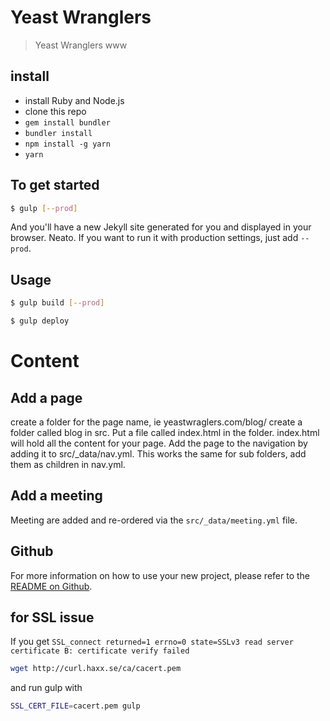 # Yeast Wranglers

> Yeast Wranglers www

## install

* install Ruby and Node.js
* clone this repo
* `gem install bundler`
* `bundler install`
* `npm install -g yarn`
* `yarn`

## To get started

```sh
$ gulp [--prod]
```

And you'll have a new Jekyll site generated for you and displayed in your
browser. Neato. If you want to run it with production settings, just add
`--prod`.

## Usage

```sh
$ gulp build [--prod]
```

```sh
$ gulp deploy
```

# Content

## Add a page

create a folder for the page name, ie yeastwraglers.com/blog/ create a folder called blog in src. Put a file called index.html in the folder.
index.html will hold all the content for your page. Add the page to the navigation by adding it to src/_data/nav.yml. This works the same for
sub folders, add them as children in nav.yml.

## Add a meeting

Meeting are added and re-ordered via the `src/_data/meeting.yml` file.

## Github
For more information on how to use your new project, please refer to the [README
on Github](https://github.com/sondr3/generator-jekyllized).

## for SSL issue

If you get `SSL_connect returned=1 errno=0 state=SSLv3 read server certificate B: certificate verify failed`

```sh
wget http://curl.haxx.se/ca/cacert.pem
```

and run gulp with

```sh
SSL_CERT_FILE=cacert.pem gulp
```

